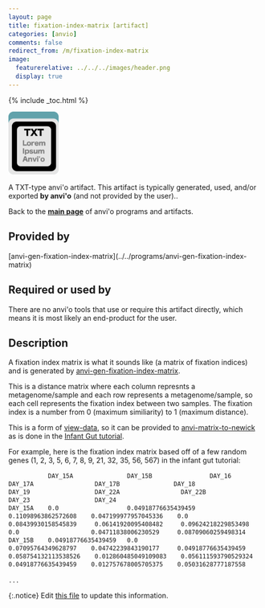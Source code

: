 ```yaml
---
layout: page
title: fixation-index-matrix [artifact]
categories: [anvio]
comments: false
redirect_from: /m/fixation-index-matrix
image:
  featurerelative: ../../../images/header.png
  display: true
---
```



{% include _toc.html %}


<img src="../../images/icons/TXT.png" alt="TXT" style="width:100px; border:none" />

A TXT-type anvi'o artifact. This artifact is typically generated, used, and/or exported **by anvi'o** (and not provided by the user)..

Back to the **[main page](../../)** of anvi'o programs and artifacts.

## Provided by


<p style="text-align: left" markdown="1"><span class="artifact-p">[anvi-gen-fixation-index-matrix](../../programs/anvi-gen-fixation-index-matrix)</span></p>


## Required or used by


There are no anvi'o tools that use or require this artifact directly, which means it is most likely an end-product for the user.


## Description

A fixation index matrix is what it sounds like (a matrix of fixation indices) and is generated by <span class="artifact-n">[anvi-gen-fixation-index-matrix](/software/anvio/help/main/programs/anvi-gen-fixation-index-matrix)</span>. 

This is a distance matrix where each column represnts a metagenome/sample and each row represents a metagenome/sample, so each cell represents the fixation index between two samples. The fixation index is a number from 0 (maximum similiarity) to 1 (maximum distance). 

This is a form of <span class="artifact-n">[view-data](/software/anvio/help/main/artifacts/view-data)</span>, so it can be provided to <span class="artifact-n">[anvi-matrix-to-newick](/software/anvio/help/main/programs/anvi-matrix-to-newick)</span> as is done in the [Infant Gut tutorial](https://merenlab.org/tutorials/infant-gut/#measuring-distances-between-metagenomes-with-fst). 

For example, here is the fixation index matrix based off of a few random genes (1, 2, 3, 5, 6, 7, 8, 9, 21, 32, 35, 56, 567) in the infant gut tutorial: 

               DAY_15A               DAY_15B                DAY_16                 DAY_17A                 DAY_17B               DAY_18                  DAY_19                  DAY_22A                 DAY_22B                DAY_23                  DAY_24
    DAY_15A    0.0                   0.04918776635439459    0.11098963862572608    0.047199977957045336    0.0                   0.08439930158545839     0.06141920095408482     0.09624218229853498     0.0                    0.04711838006230529     0.08709060259498314
    DAY_15B    0.04918776635439459   0.0                    0.07095764349628797    0.04742239843190177     0.04918776635439459   0.058754132113538526    0.012860485049109083    0.056111593790529324    0.04918776635439459    0.012757678005705375    0.05031628777187558

    ...


{:.notice}
Edit [this file](https://github.com/merenlab/anvio/tree/master/anvio/docs/artifacts/fixation-index-matrix.md) to update this information.

